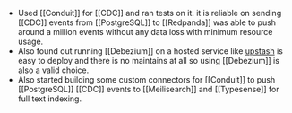 - Used [[Conduit]] for [[CDC]] and ran tests on it. it is reliable on sending [[CDC]] events from [[PostgreSQL]] to [[Redpanda]] was able to push around a million events without any data loss with minimum resource usage.
- Also found out running [[Debezium]] on a hosted service like [upstash](upstash.com) is easy to deploy and there is no maintains at all so using [[Debezium]] is also a valid choice.
- Also started building some custom connectors for [[Conduit]] to push [[PostgreSQL]] [[CDC]] events to [[Meilisearch]] and [[Typesense]] for full text indexing.